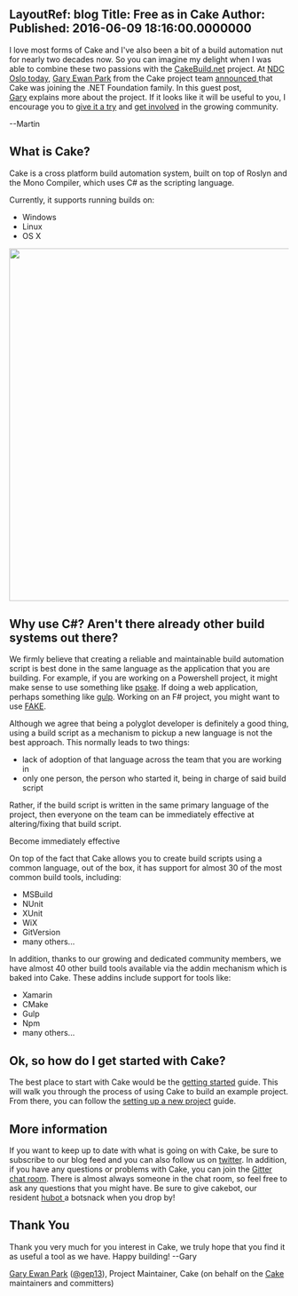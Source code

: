 LayoutRef: blog
Title: Free as in Cake
Author: 
Published: 2016-06-09 18:16:00.0000000
---
<p>I love most forms of Cake and I've also been a bit of a build automation nut for nearly two decades now. So you can imagine my delight when I was able to combine these two passions with the <a href="http://cakebuild.net/">CakeBuild.net</a>&nbsp;project. At <a href="http://ndcoslo.com/talk/having-your-cake-and-eating-it-too/">NDC Oslo today</a>, <a href="https://github.com/gep13">Gary Ewan Park</a>&nbsp;from the Cake project team&nbsp;<a href="http://ndcoslo.com/talk/having-your-cake-and-eating-it-too/">announced </a>that Cake was joining the .NET Foundation family. In this guest post, <a href="https://github.com/gep13">Gary</a>&nbsp;explains more about the project. If it looks like it will be useful to you, I encourage you to <a href="http://cakebuild.net/">give it a try</a>&nbsp;and <a href="https://github.com/cake-build">get involved</a>&nbsp;in the growing community.</p>

<p>--Martin</p>

<h2>What is Cake?</h2>

<p><g class="gr_ gr_72 gr-alert gr_gramm gr_run_anim Grammar multiReplace" id="72" data-gr-id="72">Cake</g> is a <g class="gr_ gr_66 gr-alert gr_spell gr_run_anim ContextualSpelling ins-del multiReplace" id="66" data-gr-id="66">cross platform</g> build automation system, built on top of Roslyn and the Mono Compiler, which uses C# as the scripting language.</p>

<p>Currently, it supports running builds on:</p>

<ul>
<li>Windows</li>
<li>Linux</li>
<li>OS X</li>
</ul>

<p><img width="801" height="635" alt="" src="assets/posts/cake-screenshot.png" style="display: block; margin-left: auto; margin-right: auto;" /></p>

<h2>Why use C#? Aren't there already other build systems out there?</h2>

<p>We firmly believe that creating a reliable and maintainable build automation script is best done in the same language as the application that you are building. For example, if you are working on a Powershell project, it might make sense to use something like <a href="https://github.com/psake/psake"><g class="gr_ gr_78 gr-alert gr_spell gr_run_anim ContextualSpelling ins-del multiReplace" id="78" data-gr-id="78">psake</g></a>. If doing a web application, perhaps something like <a href="https://github.com/gulpjs/gulp"><g class="gr_ gr_79 gr-alert gr_gramm gr_run_anim Grammar only-ins doubleReplace replaceWithoutSep" id="79" data-gr-id="79">gulp</g></a>. Working on <g class="gr_ gr_81 gr-alert gr_gramm gr_run_anim Grammar multiReplace" id="81" data-gr-id="81">an F#</g> project, you might want to use <a href="https://github.com/fsharp/FAKE">FAKE</a>.</p>

<p>Although we agree that being a polyglot developer is definitely a good thing, using a build script as a mechanism to <g class="gr_ gr_87 gr-alert gr_spell gr_run_anim ContextualSpelling" id="87" data-gr-id="87">pickup</g> a new language is not the best approach. This normally leads to two things:</p>

<ul>
<li>lack of adoption of that language across the team that you are working in</li>
<li>only one person, the person who started it, being in charge of said build script</li>
</ul>

<p>Rather, if the build script is written in the same primary language of the project, then everyone on the team can be immediately effective at altering/fixing that <g class="gr_ gr_93 gr-alert gr_gramm gr_run_anim Grammar multiReplace" id="93" data-gr-id="93">build</g> script.</p>

<p>Become immediately effective</p>

<p>On top of the fact that Cake allows you to create build scripts using a common language, out of the box, it has support for almost 30 of the most common build tools, including:</p>

<ul>
<li>MSBuild</li>
<li>NUnit</li>
<li>XUnit</li>
<li>WiX</li>
<li>GitVersion</li>
<li>many others...</li>
</ul>

<p>In addition, thanks to our growing and dedicated community members, we have almost 40 other build tools available via the <g class="gr_ gr_74 gr-alert gr_spell gr_run_anim ContextualSpelling ins-del multiReplace" id="74" data-gr-id="74">addin</g> mechanism which is baked into Cake. These <g class="gr_ gr_75 gr-alert gr_spell gr_run_anim ContextualSpelling ins-del multiReplace" id="75" data-gr-id="75">addins</g> include support for tools like:</p>

<ul>
<li>Xamarin</li>
<li>CMake</li>
<li>Gulp</li>
<li><g class="gr_ gr_76 gr-alert gr_spell gr_run_anim ContextualSpelling ins-del multiReplace" id="76" data-gr-id="76">Npm</g></li>
<li>many others...</li>
</ul>

<h2>Ok, so how do I get started with Cake?</h2>

<p>The best place to start with Cake would be the <a href="http://cakebuild.net/docs/tutorials/getting-started">getting started</a>&nbsp;guide. This will walk you through the process of using Cake to build an example project. From there, you can follow the <a href="http://cakebuild.net/docs/tutorials/setting-up-a-new-project">setting up a new project</a>&nbsp;guide.</p>

<h2>More information</h2>

<p>If you want to keep up to date with what is going on with Cake, be sure to subscribe to our blog feed and you can also follow us on <a href="https://twitter.com/cakebuildnet">twitter</a>. In addition, if you have any questions or problems with Cake, you can join the <a href="https://gitter.im/cake-build/cake">Gitter chat room</a>. There is almost always someone in the chat room, so feel free to ask any questions that you might have. Be sure to give <g class="gr_ gr_89 gr-alert gr_spell gr_run_anim ContextualSpelling ins-del multiReplace" id="89" data-gr-id="89">cakebot</g>, our resident <a href="https://hubot.github.com/"><g class="gr_ gr_90 gr-alert gr_spell gr_run_anim ContextualSpelling ins-del multiReplace" id="90" data-gr-id="90">hubot</g> </a>a <g class="gr_ gr_91 gr-alert gr_spell gr_run_anim ContextualSpelling ins-del multiReplace" id="91" data-gr-id="91">botsnack</g> when you drop by!</p>

<h2>Thank You</h2>

<p>Thank you very much for <g class="gr_ gr_68 gr-alert gr_gramm gr_run_anim Grammar multiReplace" id="68" data-gr-id="68">you</g> interest in Cake, we truly hope that you find it as useful a tool as we have. Happy building! --Gary</p>

<p><a href="https://github.com/gep13">Gary Ewan Park</a>&nbsp;(<a href="https://twitter.com/gep13">@gep13</a>), Project Maintainer, Cake (on behalf on the <a href="https://github.com/cake-build/cake">Cake </a>maintainers and committers)</p>
